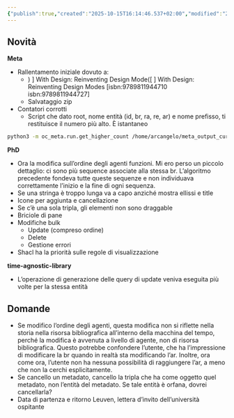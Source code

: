 ```yaml
---
{"publish":true,"created":"2025-10-15T16:14:46.537+02:00","modified":"2023-10-16T12:00:00.000+02:00","cssclasses":""}
---
```



## Novità

**Meta**

- Rallentamento iniziale dovuto a:
    - ) ] With Design: Reinventing Design Mode([ ] With Design: Reinventing Design Modes [isbn:9789811944710 isbn:9789811944727]
    - Salvataggio zip
- Contatori corrotti
    - Script che dato root, nome entità (id, br, ra, re, ar) e nome prefisso, ti restituisce il numero più alto. È istantaneo
        
```bash
python3 -m oc_meta.run.get_higher_count /home/arcangelo/meta_output_current/rdf/id 15
```
        

**PhD**

- Ora la modifica sull’ordine degli agenti funzioni. Mi ero perso un piccolo dettaglio: ci sono più sequence associate alla stessa br. L’algoritmo precedente fondeva tutte queste sequenze e non individuava correttamente l’inizio e la fine di ogni sequenza.
- Se una stringa è troppo lunga va a capo anziché mostra ellissi e title
- Icone per aggiunta e cancellazione
- Se c’è una sola tripla, gli elementi non sono draggable
- Briciole di pane
- Modifiche bulk
    - Update (compreso ordine)
    - Delete
    - Gestione errori
- Shacl ha la priorità sulle regole di visualizzazione

**time-agnostic-library**

- L’operazione di generazione delle query di update veniva eseguita più volte per la stessa entità

## Domande

- Se modifico l’ordine degli agenti, questa modifica non si riflette nella storia nella risorsa bibliografica all’interno della macchina del tempo, perché la modifica è avvenuta a livello di agente, non di risorsa bibliografica. Questo potrebbe confondere l’utente, che ha l’impressione di modificare la br quando in realtà sta modificando l’ar. Inoltre, ora come ora, l’utente non ha nessuna possibilità di raggiungere l’ar, a meno che non la cerchi esplicitamente.
- Se cancello un metadato, cancello la tripla che ha come oggetto quel metadato, non l’entità del metadato. Se tale entità è orfana, dovrei cancellarla?
- Data di partenza e ritorno Leuven, lettera d’invito dell’università ospitante